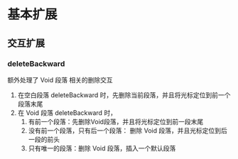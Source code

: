 # 基本扩展

## 交互扩展

### deleteBackward

额外处理了 Void 段落 相关的删除交互

1. 在空白段落 deleteBackward 时，先删除当前段落，并且将光标定位到前一个段落末尾
2. 在 Void 段落 deleteBackward 时，
   1. 有前一个段落：先删除Void段落，并且将光标定位到前一段末尾
   2. 没有前一个段落，只有后一个段落： 删除 Void 段落，并且光标定位到后一段的前头
   3. 只有唯一的段落：删除 Void 段落，插入一个默认段落
